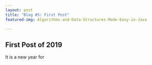 ```yaml
---
layout: post
title: "Blog #5: First Post"
featured-img: Algorithms-and-Data-Structures-Made-Easy-in-Java

---
```


## First Post of 2019
It is a new year for 
